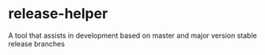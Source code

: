 # release-helper
A tool that assists in development based on master and major version stable release branches 
